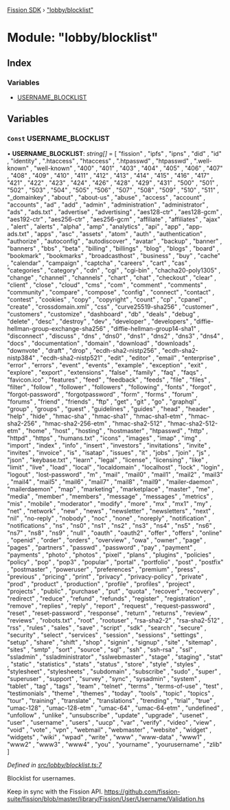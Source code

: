 [Fission SDK](../README.md) › ["lobby/blocklist"](_lobby_blocklist_.md)

# Module: "lobby/blocklist"

## Index

### Variables

* [USERNAME_BLOCKLIST](_lobby_blocklist_.md#const-username_blocklist)

## Variables

### `Const` USERNAME_BLOCKLIST

• **USERNAME_BLOCKLIST**: *string[]* = [ "fission"
  , "ipfs"
  , "ipns"
  , "did"
  , "id"
  , "identity"
  , ".htaccess"
  , "htaccess"
  , ".htpasswd"
  , "htpasswd"
  , ".well-known"
  , "well-known"
  , "400"
  , "401"
  , "403"
  , "404"
  , "405"
  , "406"
  , "407"
  , "408"
  , "409"
  , "410"
  , "411"
  , "412"
  , "413"
  , "414"
  , "415"
  , "416"
  , "417"
  , "421"
  , "422"
  , "423"
  , "424"
  , "426"
  , "428"
  , "429"
  , "431"
  , "500"
  , "501"
  , "502"
  , "503"
  , "504"
  , "505"
  , "506"
  , "507"
  , "508"
  , "509"
  , "510"
  , "511"
  , "_domainkey"
  , "about"
  , "about-us"
  , "abuse"
  , "access"
  , "account"
  , "accounts"
  , "ad"
  , "add"
  , "admin"
  , "administration"
  , "administrator"
  , "ads"
  , "ads.txt"
  , "advertise"
  , "advertising"
  , "aes128-ctr"
  , "aes128-gcm"
  , "aes192-ctr"
  , "aes256-ctr"
  , "aes256-gcm"
  , "affiliate"
  , "affiliates"
  , "ajax"
  , "alert"
  , "alerts"
  , "alpha"
  , "amp"
  , "analytics"
  , "api"
  , "app"
  , "app-ads.txt"
  , "apps"
  , "asc"
  , "assets"
  , "atom"
  , "auth"
  , "authentication"
  , "authorize"
  , "autoconfig"
  , "autodiscover"
  , "avatar"
  , "backup"
  , "banner"
  , "banners"
  , "bbs"
  , "beta"
  , "billing"
  , "billings"
  , "blog"
  , "blogs"
  , "board"
  , "bookmark"
  , "bookmarks"
  , "broadcasthost"
  , "business"
  , "buy"
  , "cache"
  , "calendar"
  , "campaign"
  , "captcha"
  , "careers"
  , "cart"
  , "cas"
  , "categories"
  , "category"
  , "cdn"
  , "cgi"
  , "cgi-bin"
  , "chacha20-poly1305"
  , "change"
  , "channel"
  , "channels"
  , "chart"
  , "chat"
  , "checkout"
  , "clear"
  , "client"
  , "close"
  , "cloud"
  , "cms"
  , "com"
  , "comment"
  , "comments"
  , "community"
  , "compare"
  , "compose"
  , "config"
  , "connect"
  , "contact"
  , "contest"
  , "cookies"
  , "copy"
  , "copyright"
  , "count"
  , "cp"
  , "cpanel"
  , "create"
  , "crossdomain.xml"
  , "css"
  , "curve25519-sha256"
  , "customer"
  , "customers"
  , "customize"
  , "dashboard"
  , "db"
  , "deals"
  , "debug"
  , "delete"
  , "desc"
  , "destroy"
  , "dev"
  , "developer"
  , "developers"
  , "diffie-hellman-group-exchange-sha256"
  , "diffie-hellman-group14-sha1"
  , "disconnect"
  , "discuss"
  , "dns"
  , "dns0"
  , "dns1"
  , "dns2"
  , "dns3"
  , "dns4"
  , "docs"
  , "documentation"
  , "domain"
  , "download"
  , "downloads"
  , "downvote"
  , "draft"
  , "drop"
  , "ecdh-sha2-nistp256"
  , "ecdh-sha2-nistp384"
  , "ecdh-sha2-nistp521"
  , "edit"
  , "editor"
  , "email"
  , "enterprise"
  , "error"
  , "errors"
  , "event"
  , "events"
  , "example"
  , "exception"
  , "exit"
  , "explore"
  , "export"
  , "extensions"
  , "false"
  , "family"
  , "faq"
  , "faqs"
  , "favicon.ico"
  , "features"
  , "feed"
  , "feedback"
  , "feeds"
  , "file"
  , "files"
  , "filter"
  , "follow"
  , "follower"
  , "followers"
  , "following"
  , "fonts"
  , "forgot"
  , "forgot-password"
  , "forgotpassword"
  , "form"
  , "forms"
  , "forum"
  , "forums"
  , "friend"
  , "friends"
  , "ftp"
  , "get"
  , "git"
  , "go"
  , "graphql"
  , "group"
  , "groups"
  , "guest"
  , "guidelines"
  , "guides"
  , "head"
  , "header"
  , "help"
  , "hide"
  , "hmac-sha"
  , "hmac-sha1"
  , "hmac-sha1-etm"
  , "hmac-sha2-256"
  , "hmac-sha2-256-etm"
  , "hmac-sha2-512"
  , "hmac-sha2-512-etm"
  , "home"
  , "host"
  , "hosting"
  , "hostmaster"
  , "htpasswd"
  , "http"
  , "httpd"
  , "https"
  , "humans.txt"
  , "icons"
  , "images"
  , "imap"
  , "img"
  , "import"
  , "index"
  , "info"
  , "insert"
  , "investors"
  , "invitations"
  , "invite"
  , "invites"
  , "invoice"
  , "is"
  , "isatap"
  , "issues"
  , "it"
  , "jobs"
  , "join"
  , "js"
  , "json"
  , "keybase.txt"
  , "learn"
  , "legal"
  , "license"
  , "licensing"
  , "like"
  , "limit"
  , "live"
  , "load"
  , "local"
  , "localdomain"
  , "localhost"
  , "lock"
  , "login"
  , "logout"
  , "lost-password"
  , "m"
  , "mail"
  , "mail0"
  , "mail1"
  , "mail2"
  , "mail3"
  , "mail4"
  , "mail5"
  , "mail6"
  , "mail7"
  , "mail8"
  , "mail9"
  , "mailer-daemon"
  , "mailerdaemon"
  , "map"
  , "marketing"
  , "marketplace"
  , "master"
  , "me"
  , "media"
  , "member"
  , "members"
  , "message"
  , "messages"
  , "metrics"
  , "mis"
  , "mobile"
  , "moderator"
  , "modify"
  , "more"
  , "mx"
  , "mx1"
  , "my"
  , "net"
  , "network"
  , "new"
  , "news"
  , "newsletter"
  , "newsletters"
  , "next"
  , "nil"
  , "no-reply"
  , "nobody"
  , "noc"
  , "none"
  , "noreply"
  , "notification"
  , "notifications"
  , "ns"
  , "ns0"
  , "ns1"
  , "ns2"
  , "ns3"
  , "ns4"
  , "ns5"
  , "ns6"
  , "ns7"
  , "ns8"
  , "ns9"
  , "null"
  , "oauth"
  , "oauth2"
  , "offer"
  , "offers"
  , "online"
  , "openid"
  , "order"
  , "orders"
  , "overview"
  , "owa"
  , "owner"
  , "page"
  , "pages"
  , "partners"
  , "passwd"
  , "password"
  , "pay"
  , "payment"
  , "payments"
  , "photo"
  , "photos"
  , "pixel"
  , "plans"
  , "plugins"
  , "policies"
  , "policy"
  , "pop"
  , "pop3"
  , "popular"
  , "portal"
  , "portfolio"
  , "post"
  , "postfix"
  , "postmaster"
  , "poweruser"
  , "preferences"
  , "premium"
  , "press"
  , "previous"
  , "pricing"
  , "print"
  , "privacy"
  , "privacy-policy"
  , "private"
  , "prod"
  , "product"
  , "production"
  , "profile"
  , "profiles"
  , "project"
  , "projects"
  , "public"
  , "purchase"
  , "put"
  , "quota"
  , "recover"
  , "recovery"
  , "redirect"
  , "reduce"
  , "refund"
  , "refunds"
  , "register"
  , "registration"
  , "remove"
  , "replies"
  , "reply"
  , "report"
  , "request"
  , "request-password"
  , "reset"
  , "reset-password"
  , "response"
  , "return"
  , "returns"
  , "review"
  , "reviews"
  , "robots.txt"
  , "root"
  , "rootuser"
  , "rsa-sha2-2"
  , "rsa-sha2-512"
  , "rss"
  , "rules"
  , "sales"
  , "save"
  , "script"
  , "sdk"
  , "search"
  , "secure"
  , "security"
  , "select"
  , "services"
  , "session"
  , "sessions"
  , "settings"
  , "setup"
  , "share"
  , "shift"
  , "shop"
  , "signin"
  , "signup"
  , "site"
  , "sitemap"
  , "sites"
  , "smtp"
  , "sort"
  , "source"
  , "sql"
  , "ssh"
  , "ssh-rsa"
  , "ssl"
  , "ssladmin"
  , "ssladministrator"
  , "sslwebmaster"
  , "stage"
  , "staging"
  , "stat"
  , "static"
  , "statistics"
  , "stats"
  , "status"
  , "store"
  , "style"
  , "styles"
  , "stylesheet"
  , "stylesheets"
  , "subdomain"
  , "subscribe"
  , "sudo"
  , "super"
  , "superuser"
  , "support"
  , "survey"
  , "sync"
  , "sysadmin"
  , "system"
  , "tablet"
  , "tag"
  , "tags"
  , "team"
  , "telnet"
  , "terms"
  , "terms-of-use"
  , "test"
  , "testimonials"
  , "theme"
  , "themes"
  , "today"
  , "tools"
  , "topic"
  , "topics"
  , "tour"
  , "training"
  , "translate"
  , "translations"
  , "trending"
  , "trial"
  , "true"
  , "umac-128"
  , "umac-128-etm"
  , "umac-64"
  , "umac-64-etm"
  , "undefined"
  , "unfollow"
  , "unlike"
  , "unsubscribe"
  , "update"
  , "upgrade"
  , "usenet"
  , "user"
  , "username"
  , "users"
  , "uucp"
  , "var"
  , "verify"
  , "video"
  , "view"
  , "void"
  , "vote"
  , "vpn"
  , "webmail"
  , "webmaster"
  , "website"
  , "widget"
  , "widgets"
  , "wiki"
  , "wpad"
  , "write"
  , "www"
  , "www-data"
  , "www1"
  , "www2"
  , "www3"
  , "www4"
  , "you"
  , "yourname"
  , "yourusername"
  , "zlib"
  ]

*Defined in [src/lobby/blocklist.ts:7](https://github.com/fission-suite/webnative/blob/7fcf931/src/lobby/blocklist.ts#L7)*

Blocklist for usernames.

Keep in sync with the Fission API.
https://github.com/fission-suite/fission/blob/master/library/Fission/User/Username/Validation.hs
